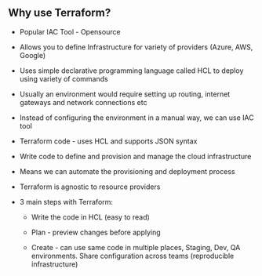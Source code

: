 ## Why use Terraform?

- Popular IAC Tool - Opensource

- Allows you to define Infrastructure for variety of providers (Azure, AWS, Google)
- Uses simple declarative programming language called HCL to deploy using variety of commands
- Usually an environment would require setting up routing, internet gateways and network connections etc
- Instead of configuring the environment in a manual way, we can use IAC tool
- Terraform code - uses HCL and supports JSON syntax
- Write code to define and provision and manage the cloud infrastructure
- Means we can automate the provisioning and deployment process
- Terraform is agnostic to resource providers
- 3 main steps with Terraform:

  - Write the code in HCL (easy to read)

  - Plan - preview changes before applying
  - Create - can use same code in multiple places, Staging, Dev, QA environments. Share configuration across teams (reproducible infrastructure)
